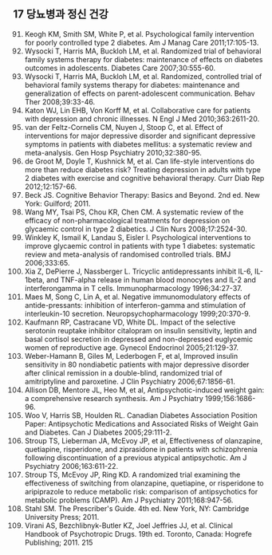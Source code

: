 ## 17 당뇨병과 정신 건강

91. Keogh KM, Smith SM, White P, et al. Psychological family intervention for poorly controlled type 2 diabetes. Am J Manag Care 2011;17:105-13.
92. Wysocki T, Harris MA, Buckloh LM, et al. Randomized trial of behavioral family systems therapy for diabetes: maintenance of effects on diabetes outcomes in adolescents. Diabetes Care 2007;30:555-60.
93. Wysocki T, Harris MA, Buckloh LM, et al. Randomized, controlled trial of behavioral family systems therapy for diabetes: maintenance and generalization of effects on parent-adolescent communication. Behav Ther 2008;39:33-46.
94. Katon WJ, Lin EHB, Von Korff M, et al. Collaborative care for patients with depression and chronic illnesses. N Engl J Med 2010;363:2611-20.
95. van der Feltz-Cornelis CM, Nuyen J, Stoop C, et al. Effect of interventions for major depressive disorder and significant depressive symptoms in patients with diabetes mellitus: a systematic review and meta-analysis. Gen Hosp Psychiatry 2010;32:380-95.
96. de Groot M, Doyle T, Kushnick M, et al. Can life-style interventions do more than reduce diabetes risk? Treating depression in adults with type 2 diabetes with exercise and cognitive behavioral therapy. Curr Diab Rep 2012;12:157-66.
97. Beck JS. Cognitive Behavior Therapy: Basics and Beyond. 2nd ed. New York: Guilford; 2011.
98. Wang MY, Tsai PS, Chou KR, Chen CM. A systematic review of the efficacy of non-pharmacological treatments for depression on glycaemic control in type 2 diabetics. J Clin Nurs 2008;17:2524-30.
99. Winkley K, Ismail K, Landau S, Eisler I. Psychological interventions to improve glycaemic control in patients with type 1 diabetes: systematic review and meta-analysis of randomised controlled trials. BMJ 2006;333:65.
100. Xia Z, DePierre J, Nassberger L. Tricyclic antidepressants inhibit IL-6, IL-1beta, and TNF-alpha release in human blood monocytes and IL-2 and interferongamma in T cells. Immunopharmacology 1996;34:27-37.
101. Maes M, Song C, Lin A, et al. Negative immunomodulatory effects of antide-pressants: inhibition of interferon-gamma and stimulation of interleukin-10 secretion. Neuropsychopharmacology 1999;20:370-9.
102. Kaufmann RP, Castracane VD, White DL. Impact of the selective serotonin reuptake inhibitor citalopram on insulin sensitivity, leptin and basal cortisol secretion in depressed and non-depressed euglycemic women of reproductive age. Gynecol Endocrinol 2005;21:129-37.
103. Weber-Hamann B, Giles M, Lederbogen F, et al, Improved insulin sensitivity in 80 nondiabetic patients with major depressive disorder after clinical remission in a double-blind, randomized trial of amitriptyline and paroxetine. J Clin Psychiatry 2006;67:1856-61.
104. Allison DB, Mentore JL, Heo M, et al, Antipsychotic-induced weight gain: a comprehensive research synthesis. Am J Psychiatry 1999;156:1686-96.
105. Woo V, Harris SB, Houlden RL. Canadian Diabetes Association Position Paper: Antipsychotic Medications and Associated Risks of Weight Gain and Diabetes. Can J Diabetes 2005;29:111-2.
106. Stroup TS, Lieberman JA, McEvoy JP, et al, Effectiveness of olanzapine, quetiapine, risperidone, and ziprasidone in patients with schizophrenia following discontinuation of a previous atypical antipsychotic. Am J Psychiatry 2006;163:611-22.
107. Stroup TS, McEvoy JP, Ring KD. A randomized trial examining the effectiveness of switching from olanzapine, quetiapine, or risperidone to aripiprazole to reduce metabolic risk: comparison of antipsychotics for metabolic problems (CAMP). Am J Psychiatry 2011;168:947-56.
108. Stahl SM. The Prescriber's Guide. 4th ed. New York, NY: Cambridge University Press; 2011.
109. Virani AS, Bezchlibnyk-Butler KZ, Joel Jeffries JJ, et al. Clinical Handbook of Psychotropic Drugs. 19th ed. Toronto, Canada: Hogrefe Publishing; 2011.
<PAGE>215